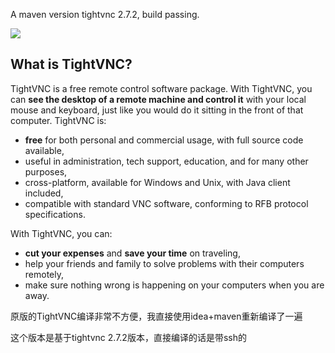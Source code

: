 A maven version tightvnc 2.7.2, build passing.


![](https://img.shields.io/appveyor/ci/gruntjs/grunt.svg)

## What is TightVNC?
TightVNC is a free remote control software package. With TightVNC, you can **see the desktop of a remote machine and control it** with your local mouse and keyboard, just like you would do it sitting in the front of that computer. TightVNC is:

-  **free** for both personal and commercial usage, with full source code available,
-  useful in administration, tech support, education, and for many other purposes,
-  cross-platform, available for Windows and Unix, with Java client included,
-  compatible with standard VNC software, conforming to RFB protocol specifications.

With TightVNC, you can:
-  **cut your expenses** and **save your time** on traveling,
-  help your friends and family to solve problems with their computers remotely,
-  make sure nothing wrong is happening on your computers when you are away.


原版的TightVNC编译非常不方便，我直接使用idea+maven重新编译了一遍

这个版本是基于tightvnc 2.7.2版本，直接编译的话是带ssh的